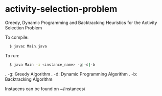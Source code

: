 # activity-selection-problem
Greedy, Dynamic Programming and Backtracking Heuristics for the Activity Selection Problem

To compile: 
```bash
  $ javac Main.java
```

To run:
```bash
  $ java Main -i <instance_name> -g|-d|-b
```

. -g: Greedy Algorithm
. -d: Dynamic Programming Algorithm
. -b: Backtracking Algorithm

Instacens can be found on ~/instances/
